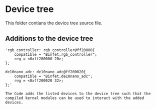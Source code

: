 # Device tree
This folder contians the device tree source file. 


## Additions to the device tree

    'rgb_controller: rgb_controller@ff20000{
        compatible = "Binfet,rgb_controller";
        reg = <0xff200000 20>;
    };
    
    de10nano_adc: de10nano_adc@ff200020{
        compatible = "Binfet,de10nano_adc";
        reg = <0xff200020 32>;
    };'
    
    The Code adds the listed devices to the device tree such that the compiled kernal modules can be used to interact with the added devices. 